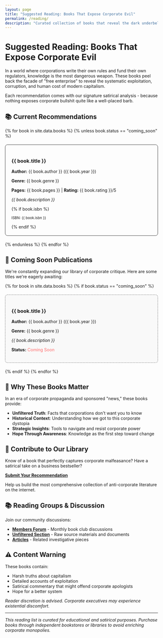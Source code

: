```yaml
---
layout: page
title: "Suggested Reading: Books That Expose Corporate Evil"
permalink: /reading/
description: "Curated collection of books that reveal the dark underbelly of corporate capitalism, from exploitation to environmental destruction."
---
```


# Suggested Reading: Books That Expose Corporate Evil

In a world where corporations write their own rules and fund their own regulators, knowledge is the most dangerous weapon. These books peel back the facade of "free enterprise" to reveal the systematic exploitation, corruption, and human cost of modern capitalism.

Each recommendation comes with our signature satirical analysis - because nothing exposes corporate bullshit quite like a well-placed barb.

## 📚 Current Recommendations

{% for book in site.data.books %}
{% unless book.status == "coming_soon" %}
<div class="book-card" style="border: 1px solid #333; padding: 20px; margin: 20px 0; border-radius: 8px;">
  <h3>{{ book.title }}</h3>
  <p><strong>Author:</strong> {{ book.author }} ({{ book.year }})</p>
  <p><strong>Genre:</strong> {{ book.genre }}</p>
  <p><strong>Pages:</strong> {{ book.pages }} | <strong>Rating:</strong> {{ book.rating }}/5</p>
  <p><em>{{ book.description }}</em></p>
  {% if book.isbn %}
  <p><small>ISBN: {{ book.isbn }}</small></p>
  {% endif %}
</div>
{% endunless %}
{% endfor %}

## 🔮 Coming Soon Publications

We're constantly expanding our library of corporate critique. Here are some titles we're eagerly awaiting:

{% for book in site.data.books %}
{% if book.status == "coming_soon" %}
<div class="book-card coming-soon" style="border: 1px dashed #666; padding: 20px; margin: 20px 0; border-radius: 8px; background: #f9f9f9;">
  <h3>{{ book.title }}</h3>
  <p><strong>Author:</strong> {{ book.author }} ({{ book.year }})</p>
  <p><strong>Genre:</strong> {{ book.genre }}</p>
  <p><em>{{ book.description }}</em></p>
  <p><strong>Status:</strong> <span style="color: #ff6b6b;">Coming Soon</span></p>
</div>
{% endif %}
{% endfor %}

## 📖 Why These Books Matter

In an era of corporate propaganda and sponsored "news," these books provide:
- **Unfiltered Truth**: Facts that corporations don't want you to know
- **Historical Context**: Understanding how we got to this corporate dystopia
- **Strategic Insights**: Tools to navigate and resist corporate power
- **Hope Through Awareness**: Knowledge as the first step toward change

## 🤝 Contribute to Our Library

Know of a book that perfectly captures corporate malfeasance? Have a satirical take on a business bestseller?

**[Submit Your Recommendation](/submit/)**

Help us build the most comprehensive collection of anti-corporate literature on the internet.

## 📚 Reading Groups & Discussion

Join our community discussions:
- **[Members Forum](/members/)** - Monthly book club discussions
- **[Unfiltered Section](/unfiltered/)** - Raw source materials and documents
- **[Articles](/articles/)** - Related investigative pieces

## ⚠️ Content Warning

These books contain:
- Harsh truths about capitalism
- Detailed accounts of exploitation
- Satirical commentary that might offend corporate apologists
- Hope for a better system

*Reader discretion is advised. Corporate executives may experience existential discomfort.*

---

*This reading list is curated for educational and satirical purposes. Purchase books through independent bookstores or libraries to avoid enriching corporate monopolies.*
